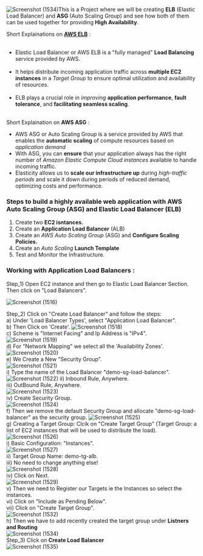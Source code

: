 ![Screenshot (1534)](https://github.com/Faysal-Ezaz/Project_AWS/assets/95119493/19c0e832-b245-4539-a12c-3a1b1aeecf84)This is a Project where we will be creating <b>ELB</b> (Elastic Load Balancer) and <b>ASG</b> (Auto Scaling Group) and see how both of them can be used together for providing <b>High Availability</b>.  

Short Explainations on <u><b>AWS ELB</b></u> :  
    <ul>   
      <li>Elastic Load Balancer or AWS ELB is a "fully managed" <b>Load Balancing</b> service provided by AWS.</li>  
      <li>It helps distribute incoming application traffic across <b>multiple EC2 instances</b> in a <i>Target Group</i> to ensure optimal utilization and availability of resources.</li>  
      <li>ELB plays a crucial role in <i>improving</i> <b>application performance</b>, <b>fault tolerance</b>, and <b>facilitating seamless scaling</b>.</li>  
    </ul>  

Short Explaination on <b>AWS ASG</b> : 
  <ul>
    <li>AWS ASG or Auto Scaling Group is a service provided by AWS that enables the <b>automatic scaling</b> of compute resources based on <i>application demand</i></li>  
    <li>With ASG, you can <b>ensure</b> that your application always has the right number of <i>Amazon Elastic Compute Cloud instances</i> available to handle incoming traffic.</li>  
    <li>Elasticity allows us to <b>scale our infrastructure up</b> during <i>high-traffic periods</i> and scale it down during periods of reduced demand, optimizing costs and performance.</li>
  </ul>  

  <h3>Steps to build a highly available web application with AWS Auto Scaling Group (ASG) and Elastic Load Balancer (ELB)</h3>  
  <ol>
    <li>Create two <b>EC2 isntances.</b> </li>  
    <li>Create an <b>Application Load Balancer</b> (ALB) </li>  
    <li>Create an <i>AWS Auto Scaling Group</i> (ASG) and <b>Configure Scaling Policies.</b></li>  
    <li>Create an <i>Auto Scaling</i> <b>Launch Template</b></li>  
    <li>Test and Monitor the Infrastructure.</li>
  </ol>

<h3>Working with <b>Application Load Balancers</b> :</h3>  
Step_1) Open EC2 instance and then go to Elastic Load Balancer Section. Then click on "Load Balancers".    

![Screenshot (1516)](https://github.com/Faysal-Ezaz/Project_AWS/assets/95119493/c0380e3b-4421-42b9-9d02-fff154e7115b)  

Step_2) Click on "Create Load Balancer" and follow the steps:  
        a) Under 'Load Balancer Types', select "Application Load Balancer".   
        b) Then Click on 'Create'.
        ![Screenshot (1518)](https://github.com/Faysal-Ezaz/Project_AWS/assets/95119493/0fb72277-cbeb-4a21-976b-b1718c1cdadb)    
        c) Scheme is "Internet Facing" and Ip Address is "IPv4".  
        ![Screenshot (1519)](https://github.com/Faysal-Ezaz/Project_AWS/assets/95119493/6dd67486-8623-479e-bbbb-64093077022d)  
        d) For "Network Mapping"  we select all the 'Availability Zones'.  
        ![Screenshot (1520)](https://github.com/Faysal-Ezaz/Project_AWS/assets/95119493/48d4ae3d-0de6-43ad-9a7a-89bdb9fa1aae)  
        e) We Create a New "Security Group".  
        ![Screenshot (1521)](https://github.com/Faysal-Ezaz/Project_AWS/assets/95119493/1fcfb573-0172-4472-b0c7-ec4654331e84)  
            i) Type the name of the Load Balancer "demo-sg-load-balancer".  
            ![Screenshot (1522)](https://github.com/Faysal-Ezaz/Project_AWS/assets/95119493/97a97a33-7322-4aff-8cde-a012034a86ae)
            ii) Inbound Rule, Anywhere.   
            iii) OutBound Rule, Anywhere.  
            ![Screenshot (1523)](https://github.com/Faysal-Ezaz/Project_AWS/assets/95119493/9364d7e6-8c91-449a-804f-8161ff941413)  
            iv) Create Security Group.   
            ![Screenshot (1524)](https://github.com/Faysal-Ezaz/Project_AWS/assets/95119493/5b2cf109-b8b8-46d5-9b92-334740e330ea)  
        f) Then we remove the default Security Group and allocate "demo-sg-load-balancer" as the security group. 
        ![Screenshot (1525)](https://github.com/Faysal-Ezaz/Project_AWS/assets/95119493/30005f8d-6b4a-4a67-8322-274845a7058e)  
        g) Creating a Target Group: Clcik on "Create Target Group" (Target Group: a list of EC2 instances that will be used to distribute the load).  
            ![Screenshot (1526)](https://github.com/Faysal-Ezaz/Project_AWS/assets/95119493/8bf50b9d-e76a-4f5b-8b15-3780ff7f366c)  
            i) Basic Configuration: "Instances".   
            ![Screenshot (1527)](https://github.com/Faysal-Ezaz/Project_AWS/assets/95119493/bd1550e4-f0bd-4745-9adb-c02ebba15f29)  
            ii) Target Group Name: demo-tg-alb.  
            iii) No need to change anything else!  
            ![Screenshot (1528)](https://github.com/Faysal-Ezaz/Project_AWS/assets/95119493/03cfdca2-96cf-4d99-9afd-2d8077e206da)  
            iv) Click on Next.  
            ![Screenshot (1529)](https://github.com/Faysal-Ezaz/Project_AWS/assets/95119493/85928b80-714e-4524-b2d5-2dd856a0ec7a)  
            v) Then we need to Register our Targets ie the Instances so select the instances.  
            vi) Click on "Include as Pending Below".  
            vii) Click on "Create Target Group".  
            ![Screenshot (1532)](https://github.com/Faysal-Ezaz/Project_AWS/assets/95119493/c23f2c40-e793-4a4c-abc7-8588f83dbef1)  
        h) Then we have to add recently created the target group under <b>Listners and Routing</b>  
        ![Screenshot (1534)](https://github.com/Faysal-Ezaz/Project_AWS/assets/95119493/4257343f-31f3-4eb0-8f65-93acff689212)  
        Step_3) Click on <b>Create Load Balancer</b>  
        ![Screenshot (1535)](https://github.com/Faysal-Ezaz/Project_AWS/assets/95119493/0b7d3068-336b-4f6a-88ec-69a2a035fa0e)  
        


        

            



        


